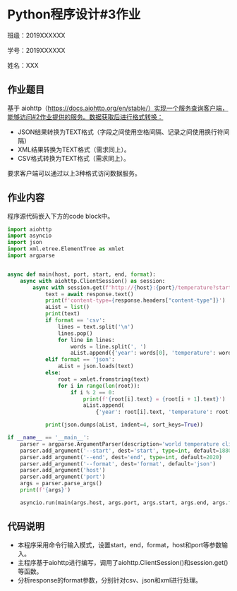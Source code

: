 # Python程序设计#3作业

班级：2019XXXXXX

学号：2019XXXXXX

姓名：XXX

## 作业题目

基于 aiohttp（https://docs.aiohttp.org/en/stable/）实现一个服务查询客户端，能够访问#2作业提供的服务。数据获取后进行格式转换：

* JSON结果转换为TEXT格式（字段之间使用空格间隔、记录之间使用换行符间隔）
* XML结果转换为TEXT格式（需求同上）。
* CSV格式转换为TEXT格式（需求同上）。

要求客户端可以通过以上3种格式访问数据服务。

## 作业内容

程序源代码嵌入下方的code block中。

```python
import aiohttp
import asyncio
import json
import xml.etree.ElementTree as xmlet
import argparse


async def main(host, port, start, end, format):
    async with aiohttp.ClientSession() as session:
        async with session.get(f'http://{host}:{port}/temperature?start={start}&end={end}&format={format}') as response:
            text = await response.text()
            print(f'content-type={response.headers["content-type"]}')
            aList = list()
            print(text)
            if format == 'csv':
                lines = text.split('\n')
                lines.pop()
                for line in lines:
                    words = line.split(', ')
                    aList.append({'year': words[0], 'temperature': words[1]})
            elif format == 'json':
                aList = json.loads(text)
            else:
                root = xmlet.fromstring(text)
                for i in range(len(root)):
                    if i % 2 == 0:
                        print(f'{root[i].text} = {root[i + 1].text}')
                        aList.append(
                            {'year': root[i].text, 'temperature': root[i + 1].text})

            print(json.dumps(aList, indent=4, sort_keys=True))

if __name__ == '__main__':
    parser = argparse.ArgumentParser(description='world temperature client')
    parser.add_argument('--start', dest='start', type=int, default=1880)
    parser.add_argument('--end', dest='end', type=int, default=2020)
    parser.add_argument('--format', dest='format', default='json')
    parser.add_argument('host')
    parser.add_argument('port')
    args = parser.parse_args()
    print(f'{args}')

    asyncio.run(main(args.host, args.port, args.start, args.end, args.format))

```

## 代码说明
- 本程序采用命令行输入模式，设置start，end，format，host和port等参数输入。
- 主程序基于aiohttp进行编写，调用了aiohttp.ClientSession()和session.get()等函数。
- 分析response的format参数，分别针对csv、json和xml进行处理。